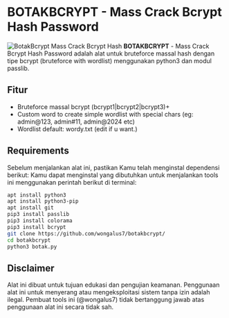 # BOTAKBCRYPT - Mass Crack Bcrypt Hash Password
![BotakBcrypt Mass Crack Bcrypt Hash](https://i.imgur.com/mYKgWxv.png)
**BOTAKBCRYPT** - Mass Crack Bcrypt Hash Password adalah alat untuk bruteforce massal hash dengan tipe bcrypt (bruteforce with wordlist) menggunakan python3 dan modul passlib.

## Fitur
- Bruteforce massal bcrypt (bcrypt1|bcrypt2|bcrypt3)+
- Custom word to create simple wordlist with special chars (eg: admin@123, admin#11, admin@2024 etc)
- Wordlist default: wordy.txt (edit if u want.)

## Requirements
Sebelum menjalankan alat ini, pastikan Kamu telah menginstal dependensi berikut:
Kamu dapat menginstal yang dibutuhkan untuk menjalankan tools ini menggunakan perintah berikut di terminal:

```bash
apt install python3
apt install python3-pip
apt install git
pip3 install passlib
pip3 install colorama
pip3 install bcrypt
git clone https://github.com/wongalus7/botakbcrypt/
cd botakbcrypt
python3 botak.py
```
## Disclaimer
Alat ini dibuat untuk tujuan edukasi dan pengujian keamanan. Penggunaan alat ini untuk menyerang atau mengeksploitasi sistem tanpa izin adalah ilegal. Pembuat tools ini (@wongalus7) tidak bertanggung jawab atas penggunaan alat ini secara tidak sah.
